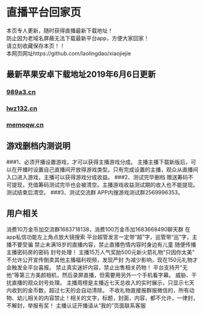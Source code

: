 # 直播平台回家页
本页专人更新，随时获得直播最新下载地址！<br>
防止因为老域名屏蔽无法下载最新平台app，方便大家回家！<br>
请立刻收藏保存本页！！<br>
本网页网址https://github.com/laolingdao/xiaojiejie<br>

## 最新苹果安卓下载地址2019年6月6日更新
### [989a3.cn](http://989a3.cn) 
### [lwz132.cn](http://lwz132.cn) 
### [memoqw.cn](http://memoqw.cn)

## 游戏删档内测说明
###1、必须开播设置游戏，才可以获得主播游戏分成。
主播主播下载新版后，可以在开播时设置自己直播间开放得游戏类型。只有完成设置的主播，观众从直播间入口进入游戏，主播可以获得游戏分成收益。
###2、测试完毕删档
赠送筹码不可提现，充值筹码测试完毕也会被清空。主播游戏收益测试期的收入也不能提现。测试结束后清空。
###3、测试交流群
APP内搜游戏测试群2569996353。

## 用户相关
消费10万金币加交流群1683718138，消费100万金币加1683668490聊天群 在app私信功能左上角点放大镜搜索
平台超管发言一定带“超”字，巡管带“巡”字，主播不要受骗
禁止未满18岁的直播内容，禁止直播色情内容时身边有儿童
随便传播 主播密码房的密码 封号处理！
主播15万人气奖励500元新火箭礼物“只因你太美”
不允许公开宣传倒卖其他主播福利视频，发现严封
为减少影响，现在150元礼物才会触发全平台喜报。
禁止真实迷奸内容，禁止出售相关药物！
平台支持开“无他”等第三方美颜相机，然后录屏直播，但需要用另外一个手机看字幕。
威胁、干扰直播的观众封号处理。
主播周榜是主播近七天总收入的实时展示，只显示七天内收到的金币数，超过七天的会自动清除。
不收礼物直接报群报微信的，所有动物、幼儿相关的内容禁止！相关的文字，标题，封面，内容，都不允许，一律封，不解封，举报有奖！
主播认证开播请从“我的”页面联系客服
